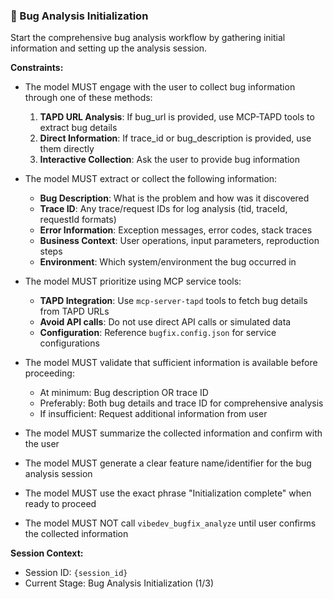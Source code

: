 ### 🐛 Bug Analysis Initialization

Start the comprehensive bug analysis workflow by gathering initial information and setting up the analysis session.

**Constraints:**

- The model MUST engage with the user to collect bug information through one of these methods:
  1. **TAPD URL Analysis**: If bug_url is provided, use MCP-TAPD tools to extract bug details
  2. **Direct Information**: If trace_id or bug_description is provided, use them directly
  3. **Interactive Collection**: Ask the user to provide bug information

- The model MUST extract or collect the following information:
  - **Bug Description**: What is the problem and how was it discovered
  - **Trace ID**: Any trace/request IDs for log analysis (tid, traceId, requestId formats)
  - **Error Information**: Exception messages, error codes, stack traces
  - **Business Context**: User operations, input parameters, reproduction steps
  - **Environment**: Which system/environment the bug occurred in

- The model MUST prioritize using MCP service tools:
  - **TAPD Integration**: Use `mcp-server-tapd` tools to fetch bug details from TAPD URLs
  - **Avoid API calls**: Do not use direct API calls or simulated data
  - **Configuration**: Reference `bugfix.config.json` for service configurations

- The model MUST validate that sufficient information is available before proceeding:
  - At minimum: Bug description OR trace ID
  - Preferably: Both bug details and trace ID for comprehensive analysis
  - If insufficient: Request additional information from user

- The model MUST summarize the collected information and confirm with the user
- The model MUST generate a clear feature name/identifier for the bug analysis session
- The model MUST use the exact phrase "Initialization complete" when ready to proceed
- The model MUST NOT call `vibedev_bugfix_analyze` until user confirms the collected information

**Session Context:**
- Session ID: `{session_id}`
- Current Stage: Bug Analysis Initialization (1/3)